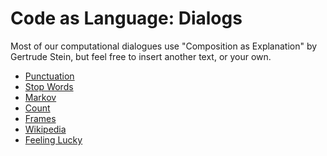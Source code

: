 Code as Language: Dialogs
=========================

Most of our computational dialogues use "Composition as Explanation" by
Gertrude Stein, but feel free to insert another text, or your own.

- [Punctuation](http://bardcollege.github.io/notebook1.html)
- [Stop Words](http://bardcollege.github.io/notebook2.html)
- [Markov](http://bardcollege.github.io/notebook3.html)
- [Count](http://bardcollege.github.io/notebook4.html)
- [Frames](http://bardcollege.github.io/frames.html)
- [Wikipedia](http://bardcollege.github.io/wikipedia.html)
- [Feeling Lucky](http://bardcollege.github.io/feelinglucky.html)

